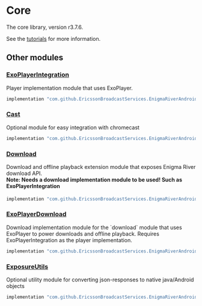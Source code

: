 # Core

The core library, version r3.7.6.

See the [tutorials](tutorials/index.md) for more information.

## Other modules

### [ExoPlayerIntegration](https://github.com/EricssonBroadcastServices/EnigmaRiverAndroidExoPlayerIntegration/tree/r3.7.6)

<p>Player implementation module that uses ExoPlayer.</p>

```gradle
implementation "com.github.EricssonBroadcastServices.EnigmaRiverAndroid:exoplayerintegration:r3.7.6"
```

### [Cast](https://github.com/EricssonBroadcastServices/EnigmaRiverAndroidCast/tree/r3.7.6)

<p>Optional module for easy integration with chromecast</p>

```gradle
implementation "com.github.EricssonBroadcastServices.EnigmaRiverAndroid:cast:r3.7.6"
```

### [Download](https://github.com/EricssonBroadcastServices/EnigmaRiverAndroidDownload/tree/r3.7.6)

<p>Download and offline playback extension module that exposes Enigma River download API.</p>
<h4 style="margin-top: -1em">Note: Needs a download implementation module to be used! Such as ExoPlayerIntegration</h4>

```gradle
implementation "com.github.EricssonBroadcastServices.EnigmaRiverAndroid:download:r3.7.6"
```

### [ExoPlayerDownload](https://github.com/EricssonBroadcastServices/EnigmaRiverAndroidExoPlayerDownload/tree/r3.7.6)

<p>Download implementation module for the `download` module that uses ExoPlayer to power downloads and offline playback. Requires ExoPlayerIntegration as the player implementation.</p>

```gradle
implementation "com.github.EricssonBroadcastServices.EnigmaRiverAndroid:exoPlayerDownload:r3.7.6"
```

### [ExposureUtils](https://github.com/EricssonBroadcastServices/EnigmaRiverAndroidExposureUtils/tree/r3.7.6)

<p>Optional utility module for converting json-responses to native java/Android objects</p>

```gradle
implementation "com.github.EricssonBroadcastServices.EnigmaRiverAndroid:exposureUtils:r3.7.6"
```